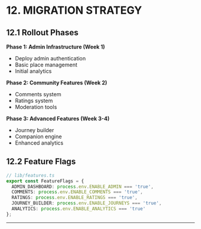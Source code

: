 # 12. MIGRATION STRATEGY

## 12.1 Rollout Phases

**Phase 1: Admin Infrastructure (Week 1)**
- Deploy admin authentication
- Basic place management
- Initial analytics

**Phase 2: Community Features (Week 2)**
- Comments system
- Ratings system
- Moderation tools

**Phase 3: Advanced Features (Week 3-4)**
- Journey builder
- Companion engine
- Enhanced analytics

## 12.2 Feature Flags
```typescript
// lib/features.ts
export const FeatureFlags = {
  ADMIN_DASHBOARD: process.env.ENABLE_ADMIN === 'true',
  COMMENTS: process.env.ENABLE_COMMENTS === 'true',
  RATINGS: process.env.ENABLE_RATINGS === 'true',
  JOURNEY_BUILDER: process.env.ENABLE_JOURNEYS === 'true',
  ANALYTICS: process.env.ENABLE_ANALYTICS === 'true'
};
```

---
